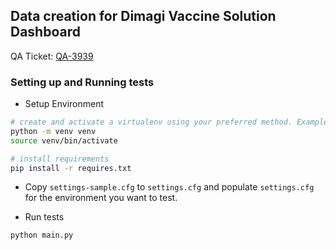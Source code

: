 ## Data creation for Dimagi Vaccine Solution Dashboard

QA Ticket: [QA-3939](https://dimagi-dev.atlassian.net/browse/QA-3352)

### Setting up and Running tests

- Setup Environment

```sh
# create and activate a virtualenv using your preferred method. Example:
python -m venv venv
source venv/bin/activate

# install requirements
pip install -r requires.txt

```

- Copy `settings-sample.cfg` to `settings.cfg` and populate `settings.cfg` for the environment you want to test.

- Run tests

```sh
python main.py
```
